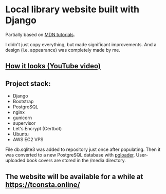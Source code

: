 # Local library website built with Django
Partially based on [MDN tutorials](https://developer.mozilla.org/en-US/docs/Learn/Server-side/Django).

I didn't just copy everything, but made significant improvements. And a design (i.e. appearance) was completely made by me.

## [How it looks (YouTube video)](https://www.youtube.com/watch?v=CYhmGYuMtfg)

## Project stack:

* Django
* Bootstrap
* PostgreSQL
* nginx
* gunicorn
* supervisor
* Let's Encrypt (Certbot)
* Ubuntu
* AWS EC2 VPS

File db.sqlite3 was added to repository just once after populating. Then it was converted to a new PostgreSQL database with [pgloader](https://pgloader.readthedocs.io/en/latest/). User-uploaded book covers are stored in the /media directory.


## The website will be available for a while at https://tconsta.online/
